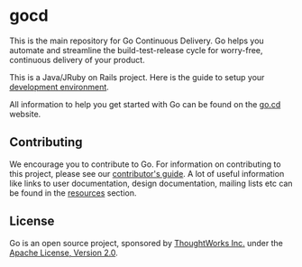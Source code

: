 # gocd 

This is the main repository for Go Continuous Delivery. Go helps you automate and streamline the build-test-release cycle for worry-free, continuous delivery of your product.

This is a Java/JRuby on Rails project. Here is the guide to setup your [development environment](https://github.com/gocd/documentation/blob/master/3/3.1.md).

All information to help you get started with Go can be found on the <a href="http://www.go.cd/">go.cd</a> website.

## Contributing

We encourage you to contribute to Go. For information on contributing to this project, please see our <a href="http://www.go.cd/contribute/">contributor's guide</a>.
A lot of useful information like links to user documentation, design documentation, mailing lists etc can be found in the <a href="http://www.go.cd/community/resources.html">resources</a> section.

## License

Go is an open source project, sponsored by <a href="http://www.thoughtworks.com/">ThoughtWorks Inc.</a> under the <a href="http://www.apache.org/licenses/LICENSE-2.0">Apache License, Version 2.0</a>.
